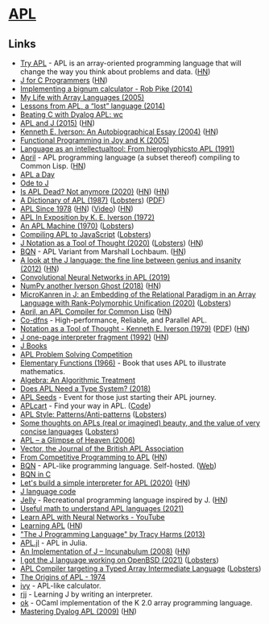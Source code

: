 # [APL](<https://en.wikipedia.org/wiki/APL_(programming_language)>)

## Links

- [Try APL](https://tryapl.org/) - APL is an array-oriented programming language that will change the way you think about problems and data. ([HN](https://news.ycombinator.com/item?id=27460887))
- [J for C Programmers](https://www.jsoftware.com/help/jforc/contents.htm) ([HN](https://news.ycombinator.com/item?id=23412724))
- [Implementing a bignum calculator - Rob Pike (2014)](https://www.youtube.com/watch?v=PXoG0WX0r_E)
- [My Life with Array Languages (2005)](http://webdocs.cs.ualberta.ca/~smillie/Jpage/MyLife.pdf)
- [Lessons from APL, a “lost” language (2014)](https://blog.benjojo.co.uk/post/2014-05-26-APL-the-lost-language.md)
- [Beating C with Dyalog APL: wc](https://ummaycoc.github.io/wc.apl/)
- [APL and J (2015)](https://crypto.stanford.edu/~blynn/c/apl.html) ([HN](https://news.ycombinator.com/item?id=21792763))
- [Kenneth E. Iverson: An Autobiographical Essay (2004)](http://archive.vector.org.uk/trad/v234/iverson.pdf) ([HN](https://news.ycombinator.com/item?id=21855821))
- [Functional Programming in Joy and K (2005)](http://archive.vector.org.uk/art10000360)
- [Language as an intellectualtool: From hieroglyphicsto APL (1991)](http://citeseerx.ist.psu.edu/viewdoc/download?doi=10.1.1.86.6185&rep=rep1&type=pdf)
- [April](https://github.com/phantomics/april) - APL programming language (a subset thereof) compiling to Common Lisp. ([HN](https://news.ycombinator.com/item?id=22225136))
- [APL a Day](https://www.sacrideo.us/tag/apl-a-day/)
- [Ode to J](https://zserge.com/posts/j/)
- [Is APL Dead? Not anymore (2020)](https://www.sacrideo.us/is-apl-dead/) ([HN](https://news.ycombinator.com/item?id=23055793)) ([HN](https://news.ycombinator.com/item?id=28929709))
- [A Dictionary of APL (1987)](https://www.jsoftware.com/papers/APLDictionary1.htm) ([Lobsters](https://lobste.rs/s/niyjrs/dictionary_apl)) ([PDF](http://www.softwarepreservation.org/projects/apl/Books/ADICTIONARYOFAPL))
- [APL Since 1978](https://dl.acm.org/doi/pdf/10.1145/3386319) ([HN](https://news.ycombinator.com/item?id=23510433)) ([Video](https://www.pldi21.org/prerecorded_hopl.2.html)) ([HN](https://news.ycombinator.com/item?id=29106109))
- [APL In Exposition by K. E. Iverson (1972)](http://www.softwarepreservation.org/projects/apl/Papers/197201_APL%20In%20Exposition_320-3010.pdf)
- [An APL Machine (1970)](https://www.slac.stanford.edu/pubs/slacreports/reports07/slac-r-114.pdf) ([Lobsters](https://lobste.rs/s/zfwv49/apl_machine_1970))
- [Compiling APL to JavaScript](http://archive.vector.org.uk/art10501160) ([Lobsters](https://lobste.rs/s/4c5joc/compiling_apl_javascript))
- [J Notation as a Tool of Thought (2020)](https://www.hillelwayne.com/post/j-notation/) ([Lobsters](https://lobste.rs/s/uh4hl2/j_notation_as_tool_thought)) ([HN](https://news.ycombinator.com/item?id=24166260))
- [BQN](https://mlochbaum.github.io/BQN/) - APL Variant from Marshall Lochbaum. ([HN](https://news.ycombinator.com/item?id=24167804))
- [A look at the J language: the fine line between genius and insanity (2012)](https://scottlocklin.wordpress.com/2012/09/18/a-look-at-the-j-language-the-fine-line-between-genius-and-insanity/) ([HN](https://news.ycombinator.com/item?id=24177126))
- [Convolutional Neural Networks in APL (2019)](https://dl.acm.org/doi/pdf/10.1145/3315454.3329960)
- [NumPy another Iverson Ghost (2018)](https://analyzethedatanotthedrivel.org/2018/03/31/numpy-another-iverson-ghost/) ([HN](https://news.ycombinator.com/item?id=24176985))
- [MicroKanren in J: an Embedding of the Relational Paradigm in an Array Language with Rank-Polymorphic Unification (2020)](http://minikanren.org/workshop/2020/minikanren-2020-paper2.pdf) ([Lobsters](https://lobste.rs/s/qcrdly/microkanren_j_embedding_relational))
- [April, an APL Compiler for Common Lisp](https://www.youtube.com/watch?v=AUEIgfj9koc) ([HN](https://news.ycombinator.com/item?id=24434717))
- [Co-dfns](https://github.com/Co-dfns/Co-dfns) - High-performance, Reliable, and Parallel APL.
- [Notation as a Tool of Thought - Kenneth E. Iverson (1979)](https://www.jsoftware.com/papers/tot.htm) ([PDF](https://www.eecg.utoronto.ca/~jzhu/csc326/readings/iverson.pdf)) ([HN](https://news.ycombinator.com/item?id=28937268))
- [J one-page interpreter fragment (1992)](https://code.jsoftware.com/wiki/Essays/Incunabulum) ([HN](https://news.ycombinator.com/item?id=25902615))
- [J Books](https://code.jsoftware.com/wiki/Books)
- [APL Problem Solving Competition](https://dyalogaplcompetition.com/)
- [Elementary Functions (1966)](https://www.jsoftware.com/papers/Elementary_Functions.pdf) - Book that uses APL to illustrate mathematics.
- [Algebra: An Algorithmic Treatment](https://www.jsoftware.com/books/pdf/algebra.pdf)
- [Does APL Need a Type System? (2018)](https://www.youtube.com/watch?v=z8MVKianh54)
- [APL Seeds](https://www.dyalog.com/apl-seeds-user-meetings/aplseeds21.htm) - Event for those just starting their APL journey.
- [APLcart](https://aplcart.info/) - Find your way in APL. ([Code](https://github.com/abrudz/aplcart))
- [APL Style: Patterns/Anti-patterns](https://sway.office.com/b1pRwmzuGjqB30On) ([Lobsters](https://lobste.rs/s/3cscix/apl_style_patterns_anti_patterns))
- [Some thoughts on APLs (real or imagined) beauty, and the value of very concise languages](https://twitter.com/zverok/status/1395444520116969476) ([Lobsters](https://lobste.rs/s/dgegjp/some_thoughts_on_apls_real_imagined))
- [APL – a Glimpse of Heaven (2006)](http://archive.vector.org.uk/art10011550)
- [Vector, the Journal of the British APL Association](http://archive.vector.org.uk/)
- [From Competitive Programming to APL](https://corecursive.com/065-competitive-coding-with-conor-hoekstra/) ([HN](https://news.ycombinator.com/item?id=27380431))
- [BQN](https://github.com/mlochbaum/BQN) - APL-like programming language. Self-hosted. ([Web](https://mlochbaum.github.io/BQN/))
- [BQN in C](https://github.com/dzaima/CBQN)
- [Let's build a simple interpreter for APL (2020)](https://mathspp.com/blog/lsbasi-apl-part1) ([HN](https://news.ycombinator.com/item?id=27728071))
- [J language code](https://github.com/jsoftware/jsource)
- [Jelly](https://github.com/DennisMitchell/jellylanguage) - Recreational programming language inspired by J. ([HN](https://news.ycombinator.com/item?id=27800057))
- [Useful math to understand APL languages (2021)](https://www.reddit.com/r/apljk/comments/ooqn1j/what_topics_from_mathematics_are_usefull_for/)
- [Learn APL with Neural Networks - YouTube](https://www.youtube.com/playlist?list=PLgTqamKi1MS3p-O0QAgjv5vt4NY5OgpiM)
- [Learning APL](https://xpqz.github.io/learnapl/intro.html) ([HN](https://news.ycombinator.com/item?id=28092097))
- ["The J Programming Language" by Tracy Harms (2013)](https://www.youtube.com/watch?v=RWYkx6-L04Q)
- [APL.jl](https://github.com/shashi/APL.jl) - APL in Julia.
- [An Implementation of J – Incunabulum (2008)](https://www.jsoftware.com/ioj/iojATW.htm) ([HN](https://news.ycombinator.com/item?id=28491562))
- [I got the J language working on OpenBSD (2021)](https://briancallahan.net/blog/20210911.html) ([Lobsters](https://lobste.rs/s/w3ohim/i_got_j_language_working_on_openbsd))
- [APL Compiler targeting a Typed Array Intermediate Language](https://github.com/melsman/apltail) ([Lobsters](https://lobste.rs/s/bpq8vp/apl_compiler_standard_ml_compiling_typed))
- [The Origins of APL - 1974](https://www.youtube.com/watch?v=8kUQWuK1L4w)
- [ivy](https://github.com/robpike/ivy) - APL-like calculator.
- [rjj](https://github.com/sourcefrog/rsj) - Learning J by writing an interpreter.
- [ok](https://github.com/sgreben/ok) - OCaml implementation of the K 2.0 array programming language.
- [Mastering Dyalog APL (2009)](https://www.dyalog.com/uploads/documents/MasteringDyalogAPL.pdf) ([HN](https://news.ycombinator.com/item?id=30453919))
